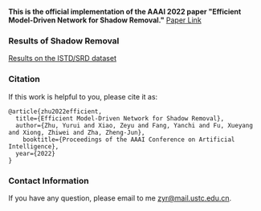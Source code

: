 **This is the official implementation of the AAAI 2022 paper "Efficient Model-Driven Network for Shadow Removal."**
[Paper Link](https://www.aaai.org/AAAI22Papers/AAAI-196.ZhuY.pdf)

### Results of Shadow Removal
[Results on the ISTD/SRD dataset]()




### Citation
If this work is helpful to you, please cite it as:
```
@article{zhu2022efficient,
  title={Efficient Model-Driven Network for Shadow Removal},
  author={Zhu, Yurui and Xiao, Zeyu and Fang, Yanchi and Fu, Xueyang and Xiong, Zhiwei and Zha, Zheng-Jun},
    booktitle={Proceedings of the AAAI Conference on Artificial Intelligence},
  year={2022}
}
```
### Contact Information
If you have any question, please email to me [zyr@mail.ustc.edu.cn](zyr@mail.ustc.edu.cn).
